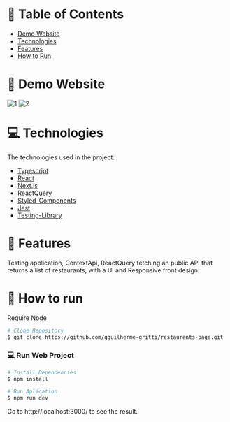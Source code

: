 
# :pushpin: Table of Contents

* [Demo Website](#eyes-demo-website)     
* [Technologies](#computer-technologies)
* [Features](#rocket-features)
* [How to Run](#construction_worker-how-to-run)


# :eyes: Demo Website
![1](https://user-images.githubusercontent.com/78884167/184768708-dfc88470-d22f-4f3b-b9cf-120717143f44.png)
![2](https://user-images.githubusercontent.com/78884167/184768748-3a8ad096-b820-4086-b8b5-a304b1e06d02.png)


# :computer: Technologies
The technologies used in the project:

* [Typescript](https://www.typescriptlang.org/)      
* [React](https://reactjs.org/)      
* [Next.js](https://nextjs.org/)      
* [ReactQuery](https://react-query-v3.tanstack.com)
* [Styled-Components](https://styled-components.com)      
* [Jest](https://jestjs.io/pt-BR/)
* [Testing-Library](https://testing-library.com)
     

# :rocket: Features

Testing application, ContextApi, ReactQuery fetching an public API that returns a list of restaurants, with a UI and Responsive front design

# :construction_worker: How to run
Require Node 
```bash
# Clone Repository
$ git clone https://github.com/gguilherme-gritti/restaurants-page.git
```

### 💻 Run Web Project

```bash
# Install Dependencies
$ npm install

# Run Aplication
$ npm run dev
```
Go to http://localhost:3000/ to see the result.
